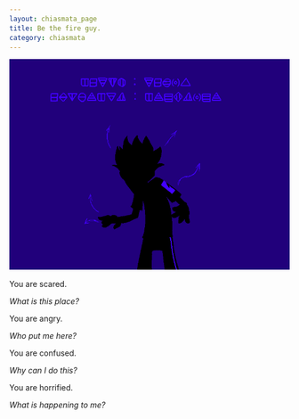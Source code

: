 ```yaml
---
layout: chiasmata_page
title: Be the fire guy.
category: chiasmata
---
```


![76](/chiasmata/images/narrative/075.gif)

You are scared.

*What is this place?*

You are angry.

*Who put me here?*

You are confused.

*Why can I do this?*

You are horrified.

*What is happening to me?*